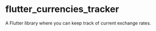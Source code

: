 # flutter_currencies_tracker

A Flutter library where you can keep track of current exchange rates.



